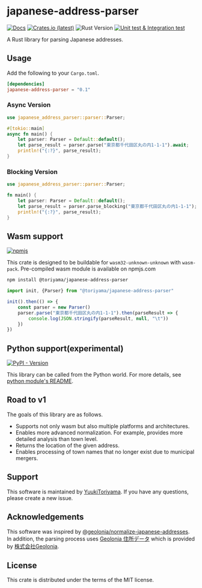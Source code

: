 # japanese-address-parser

[![Docs](https://docs.rs/japanese-address-parser/badge.svg)](https://docs.rs/japanese-address-parser)
[![Crates.io (latest)](https://img.shields.io/crates/v/japanese-address-parser)](https://crates.io/crates/japanese-address-parser)
![Rust Version](https://img.shields.io/badge/rust%20version-%3E%3D1.73.0-orange)
[![Unit test & Integration test](https://github.com/YuukiToriyama/japanese-address-parser/actions/workflows/run-test.yaml/badge.svg?branch=main)](https://github.com/YuukiToriyama/japanese-address-parser/actions/workflows/run-test.yaml)

A Rust library for parsing Japanese addresses.

## Usage

Add the following to your `Cargo.toml`.

```toml
[dependencies]
japanese-address-parser = "0.1"
```

### Async Version

```rust
use japanese_address_parser::parser::Parser;

#[tokio::main]
async fn main() {
    let parser: Parser = Default::default();
    let parse_result = parser.parse("東京都千代田区丸の内1-1-1").await;
    println!("{:?}", parse_result);
}
```

### Blocking Version

```rust
use japanese_address_parser::parser::Parser;

fn main() {
    let parser: Parser = Default::default();
    let parse_result = parser.parse_blocking("東京都千代田区丸の内1-1-1"); // `parse_blocking()` is available on `blocking` feature only
    println!("{:?}", parse_result);
}
```

## Wasm support

[![npmjs](https://img.shields.io/npm/v/%40toriyama/japanese-address-parser)](https://www.npmjs.com/package/@toriyama/japanese-address-parser)

This crate is designed to be buildable for `wasm32-unknown-unknown` with `wasm-pack`.
Pre-compiled wasm module is available on npmjs.com

```bash
npm install @toriyama/japanese-address-parser
```

```javascript
import init, {Parser} from "@toriyama/japanese-address-parser"

init().then(() => {
    const parser = new Parser()
    parser.parse("東京都千代田区丸の内1-1-1").then(parseResult => {
        console.log(JSON.stringify(parseResult, null, "\t"))
    })
})
```

## Python support(experimental)

[![PyPI - Version](https://img.shields.io/pypi/v/japanese-address-parser-py)](https://pypi.org/project/japanese-address-parser-py/)

This library can be called from the Python world. For more details, see [python module's README](python/README.md).

## Road to v1

The goals of this library are as follows.

- Supports not only wasm but also multiple platforms and architectures.
- Enables more advanced normalization. For example, provides more detailed analysis than town level.
- Returns the location of the given address.
- Enables processing of town names that no longer exist due to municipal mergers.

## Support

This software is maintained by [YuukiToriyama](https://github.com/yuukitoriyama).
If you have any questions, please create a new issue.

## Acknowledgements

This software was inspired
by [@geolonia/normalize-japanese-addresses](https://github.com/geolonia/normalize-japanese-addresses).  
In addition, the parsing process uses [Geolonia 住所データ](https://github.com/geolonia/japanese-addresses) which is
provided by [株式会社Geolonia](https://www.geolonia.com/company/).

## License

This crate is distributed under the terms of the MIT license.
